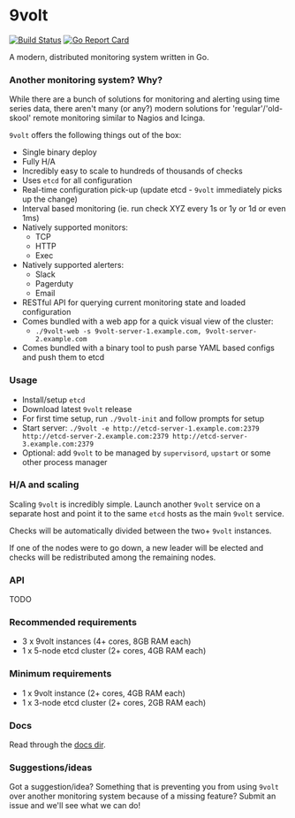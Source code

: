 # 9volt

[![Build Status](https://travis-ci.org/9corp/9volt.svg?branch=master)](https://travis-ci.org/9corp/9volt)
[![Go Report Card](https://goreportcard.com/badge/github.com/9corp/9volt)](https://goreportcard.com/report/github.com/9corp/9volt)

A modern, distributed monitoring system written in Go.

### Another monitoring system? Why?
While there are a bunch of solutions for monitoring and alerting using time series data, there aren't many (or any?) modern solutions for 'regular'/'old-skool' remote monitoring similar to Nagios and Icinga.

`9volt` offers the following things out of the box:

- Single binary deploy
- Fully H/A
- Incredibly easy to scale to hundreds of thousands of checks
- Uses `etcd` for all configuration
- Real-time configuration pick-up (update etcd - `9volt` immediately picks up the change)
- Interval based monitoring (ie. run check XYZ every 1s or 1y or 1d or even 1ms)
- Natively supported monitors:
    - TCP
    - HTTP
    - Exec
- Natively supported alerters:
    - Slack
    - Pagerduty
    - Email
- RESTful API for querying current monitoring state and loaded configuration
- Comes bundled with a web app for a quick visual view of the cluster:
    + `./9volt-web -s 9volt-server-1.example.com, 9volt-server-2.example.com`
- Comes bundled with a binary tool to push parse YAML based configs and push them to etcd

### Usage
- Install/setup `etcd`
- Download latest `9volt` release
- For first time setup, run `./9volt-init` and follow prompts for setup
- Start server: `./9volt -e http://etcd-server-1.example.com:2379 http://etcd-server-2.example.com:2379 http://etcd-server-3.example.com:2379`
- Optional: add `9volt` to be managed by `supervisord`, `upstart` or some other process manager

### H/A and scaling
Scaling `9volt` is incredibly simple. Launch another `9volt` service on a separate host and point it to the same `etcd` hosts as the main `9volt` service.

Checks will be automatically divided between the two+ `9volt` instances.

If one of the nodes were to go down, a new leader will be elected and checks will be redistributed among the remaining nodes.

### API
TODO

### Recommended requirements
- 3 x 9volt instances (4+ cores, 8GB RAM each)
- 1 x 5-node etcd cluster (2+ cores, 4GB RAM each)

### Minimum requirements
- 1 x 9volt instance (2+ cores, 4GB RAM each)
- 1 x 3-node etcd cluster (2+ cores, 2GB RAM each)

### Docs
Read through the [docs dir](docs/).

### Suggestions/ideas
Got a suggestion/idea? Something that is preventing you from using `9volt` over another monitoring system because of a missing feature? Submit an issue and we'll see what we can do!
